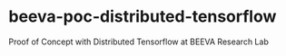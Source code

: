 # beeva-poc-distributed-tensorflow
Proof of Concept with Distributed Tensorflow at BEEVA Research Lab
